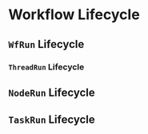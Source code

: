 # Workflow Lifecycle


## `WfRun` Lifecycle

### `ThreadRun` Lifecycle

## `NodeRun` Lifecycle

## `TaskRun` Lifecycle
